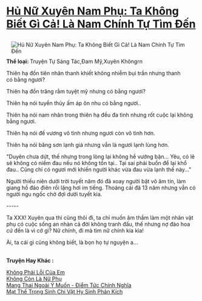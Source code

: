 <a href="https://utruyen.com/hu-nu-xuyen-nam-phu-ta-khong-biet-gi-ca-la-nam-chinh-tu-tim-den/11871/" title="Hủ Nữ Xuyên Nam Phụ: Ta Không Biết Gì Cả! Là Nam Chính Tự Tìm Đến"><h1>Hủ Nữ Xuyên Nam Phụ: Ta Không Biết Gì Cả! Là Nam Chính Tự Tìm Đến</h1></a><div style="display:table"><img align="right" style="float: left; padding: 10px;" src="https://utruyen.com/images/story/200x260/hu-nu-xuyen-nam-phu-ta-khong-biet-gi-ca-la-nam-chinh-tu-tim-den.jpg" alt="Hủ Nữ Xuyên Nam Phụ: Ta Không Biết Gì Cả! Là Nam Chính Tự Tìm Đến"><b>Thể loại: </b>Truyện Tự Sáng Tác,Đam Mỹ,Xuyên Khôngrn<p></p>Thiên hạ đồn tiên nhân thanh khiết không nhiễm bụi trần nhưng thanh có bằng ngươi?<p></p>Thiên hạ đồn trăng rằm tuyệt mỹ nhưng có bằng ngươi?<p></p>Thiên hạ nói tuyền thủy ấm áp ôn nhu có bằng ngươi..<p></p>Thiên hạ nói nam nhân trong thiên hạ đều đa tình nhưng rốt cuộc lại không bằng ngươi.<p></p>Thiên hạ nói đế vương vô tình nhưng ngươi còn vô tình hơn.<p></p>Thiên hạ nói băng sơn lạnh giá nhưng vẫn là ngươi lạnh lùng hơn.<p></p>"Duyên chưa dứt, thế nhưng trong lòng lại không hề vướng bận... Yêu, có lẽ sẽ không có niềm đau nếu nó không tồn tại.. Tại sai phải buồn để lại khổ đau.. Cũng chỉ có ngươi mới khiến người khác vừa đau vừa lạnh thế này..."<p></p>Người thiếu niên dưới trời tuyết năm đó đã xoay người bặt vô âm tín, làm giang hồ đảo điên rồi lặng hơi im tiếng. Thoáng cái đã 13 năm nhưng vẫn có người ngu ngốc chờ đợi dưới tuyết kia.<p></p>-----<p></p>Ta XXX! Xuyên qua thì cũng thôi đi, ta chỉ muốn âm thầm làm một nhân vật phụ có cuộc sống an nhàn cả đời không tranh đấu, thế nhưng nợ đào hoa cứ đến là vì cớ gì? Nữ chính, đi mà tìm nữ chính kia kìa!<p></p>Ài, ta cái gì cũng không biết, là bọn họ tự nguyện a...</div><p><br><b>Truyện Hay Khác :</b></p><a href="https://utruyen.com/khong-phai-loi-cua-em/21897/" alt="Không Phải Lỗi Của Em">Không Phải Lỗi Của Em</a><br/><a href="https://www.reddit.com/user/honghoa1996/comments/fey89s/kh%C3%B4ng_c%C3%B2n_l%C3%A0_n%E1%BB%AF_ph%E1%BB%A5/" alt="Không Còn Là Nữ Phụ">Không Còn Là Nữ Phụ</a><br/><a href="https://github.com/quanluxury/ngontinh_sac/tree/master/truyenhay/18904/" alt="Mang Thai Ngoài Ý Muốn - Điểm Tức Chính Nghĩa">Mang Thai Ngoài Ý Muốn - Điểm Tức Chính Nghĩa</a><br/><a href="https://github.com/quanluxury/truyenhot/tree/master/truyenhay/2472/" alt="Mạt Thế Trọng Sinh Chi Vật Hy Sinh Phản Kích">Mạt Thế Trọng Sinh Chi Vật Hy Sinh Phản Kích</a><br/>